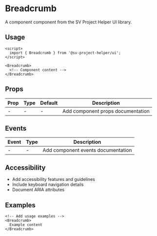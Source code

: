 # Breadcrumb

A component component from the SV Project Helper UI library.

## Usage

```svelte
<script>
  import { Breadcrumb } from '@sv-project-helper/ui';
</script>

<Breadcrumb>
  <!-- Component content -->
</Breadcrumb>
```

## Props

| Prop | Type | Default | Description |
|------|------|---------|-------------|
| - | - | - | Add component props documentation |

## Events

| Event | Type | Description |
|-------|------|-------------|
| - | - | Add component events documentation |

## Accessibility

- Add accessibility features and guidelines
- Include keyboard navigation details
- Document ARIA attributes

## Examples

```svelte
<!-- Add usage examples -->
<Breadcrumb>
  Example content
</Breadcrumb>
```
